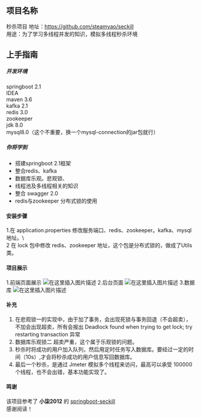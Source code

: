 
## 项目名称
秒杀项目
地址：https://github.com/steamyao/seckill   
用途：为了学习多线程并发的知识，模拟多线程秒杀环境
## 上手指南
##### 开发环境
springboot 2.1   
IDEA   
maven 3.6   
kafka 2.1   
redis 3.0   
zookeeper    
jdk 8.0    
mysql8.0（这个不重要，换一个mysql-connection的jar包就行）
##### 你将学到
+ 搭建springboot 2.1框架
+ 整合redis、kafka
+ 数据库乐观。悲观锁、
+ 线程池及多线程相关的知识
+ 整合 swagger 2.0
+ redis与zookeeper 分布式锁的使用


#### 安装步骤
1.在 application.properties 修改服务端口、redis、zookeeper。kafka、mysql地址。\        
2 在 lock 包中修改 redis、zookeeper 地址，这个包是分布式锁的，做成了Utils类。       
   
#### 项目展示
1.前端页面展示
![在这里插入图片描述](https://img-blog.csdnimg.cn/20190508194336891.png?x-oss-process=image/watermark,type_ZmFuZ3poZW5naGVpdGk,shadow_10,text_aHR0cHM6Ly9ibG9nLmNzZG4ubmV0L3FxXzM2NjQ3MTc2,size_16,color_FFFFFF,t_70)
2.后台页面
![在这里插入图片描述](https://img-blog.csdnimg.cn/20190508194356658.png)
3.数据库
![在这里插入图片描述](https://img-blog.csdnimg.cn/20190724155056597.png)
#### 补充
1. 在悲观锁一的实现中，由于加了事务，会出现死锁与事务回退（不会超卖），不加会出现超卖，所有会报出  Deadlock found when trying to get lock; try restarting transaction 异常      
2. 数据库乐观锁二 超卖严重，这个属于乐观锁的问题。     
3. 秒杀时将成功的用户加入队列，然后用定时任务写入数据库。要经过一定的时间（10s）,才会将秒杀成功的用户信息写回数据库。
4. 最后一个秒杀，是通过 Jmeter 模拟多个线程来访问，最高可以承受 100000 个线程，也不会出错，基本功能实现了。   
#### 鸣谢   
该项目参考了 **小柒2012** 的 [springboot-seckill](https://gitee.com/52itstyle/spring-boot-seckill)\
感谢阅读！  

